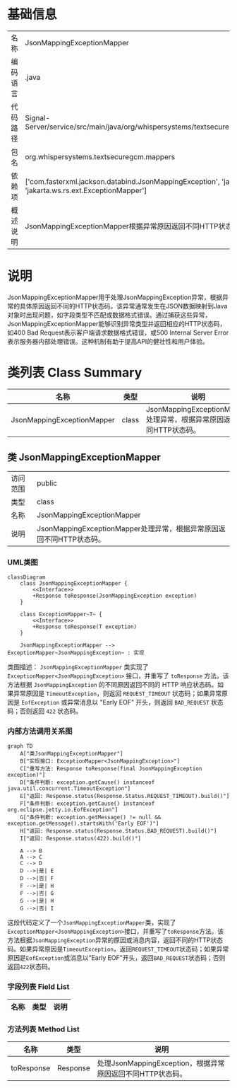 # 基础信息

|      |      |
|------|------|
| 名称 | JsonMappingExceptionMapper |
| 编码语言 | .java |
| 代码路径 | Signal-Server/service/src/main/java/org/whispersystems/textsecuregcm/mappers/JsonMappingExceptionMapper.java |
| 包名 | org.whispersystems.textsecuregcm.mappers |
| 依赖项 | ['com.fasterxml.jackson.databind.JsonMappingException', 'jakarta.ws.rs.core.Response', 'jakarta.ws.rs.ext.ExceptionMapper'] |
| 概述说明 | JsonMappingExceptionMapper根据异常原因返回不同HTTP状态码。 |

# 说明

JsonMappingExceptionMapper用于处理JsonMappingException异常，根据异常的具体原因返回不同的HTTP状态码。该异常通常发生在JSON数据映射到Java对象时出现问题，如字段类型不匹配或数据格式错误。通过捕获这些异常，JsonMappingExceptionMapper能够识别异常类型并返回相应的HTTP状态码，如400 Bad Request表示客户端请求数据格式错误，或500 Internal Server Error表示服务器内部处理错误。这种机制有助于提高API的健壮性和用户体验。

# 类列表 Class Summary

| 名称   | 类型  | 说明 |
|-------|------|-------------|
| JsonMappingExceptionMapper | class | JsonMappingExceptionMapper处理异常，根据异常原因返回不同HTTP状态码。 |



## 类 JsonMappingExceptionMapper

|      |      |
|------|------|
| 访问范围 | public |
| 类型 | class |
| 名称 | JsonMappingExceptionMapper |
| 说明 | JsonMappingExceptionMapper处理异常，根据异常原因返回不同HTTP状态码。 |


### UML类图

```mermaid
classDiagram
    class JsonMappingExceptionMapper {
        <<Interface>>
        +Response toResponse(JsonMappingException exception)
    }

    class ExceptionMapper~T~ {
        <<Interface>>
        +Response toResponse(T exception)
    }

    JsonMappingExceptionMapper --> ExceptionMapper~JsonMappingException~ : 实现
```

类图描述：
`JsonMappingExceptionMapper` 类实现了 `ExceptionMapper<JsonMappingException>` 接口，并重写了 `toResponse` 方法。该方法根据 `JsonMappingException` 的不同原因返回不同的 HTTP 响应状态码。如果异常原因是 `TimeoutException`，则返回 `REQUEST_TIMEOUT` 状态码；如果异常原因是 `EofException` 或异常消息以 "Early EOF" 开头，则返回 `BAD_REQUEST` 状态码；否则返回 `422` 状态码。


### 内部方法调用关系图

```mermaid
graph TD
    A["类JsonMappingExceptionMapper"]
    B["实现接口: ExceptionMapper<JsonMappingException>"]
    C["重写方法: Response toResponse(final JsonMappingException exception)"]
    D["条件判断: exception.getCause() instanceof java.util.concurrent.TimeoutException"]
    E["返回: Response.status(Response.Status.REQUEST_TIMEOUT).build()"]
    F["条件判断: exception.getCause() instanceof org.eclipse.jetty.io.EofException"]
    G["条件判断: exception.getMessage() != null && exception.getMessage().startsWith('Early EOF')"]
    H["返回: Response.status(Response.Status.BAD_REQUEST).build()"]
    I["返回: Response.status(422).build()"]

    A --> B
    A --> C
    C --> D
    D -->|是| E
    D -->|否| F
    F -->|是| H
    F -->|否| G
    G -->|是| H
    G -->|否| I
```

这段代码定义了一个`JsonMappingExceptionMapper`类，实现了`ExceptionMapper<JsonMappingException>`接口，并重写了`toResponse`方法。该方法根据`JsonMappingException`异常的原因或消息内容，返回不同的HTTP状态码。如果异常原因是`TimeoutException`，返回`REQUEST_TIMEOUT`状态码；如果异常原因是`EofException`或消息以"Early EOF"开头，返回`BAD_REQUEST`状态码；否则返回`422`状态码。

### 字段列表 Field List

| 名称  | 类型  | 说明 |
|-------|-------|------|

### 方法列表 Method List

| 名称  | 类型  | 说明 |
|-------|-------|------|
| toResponse | Response | 处理JsonMappingException，根据异常原因返回不同HTTP状态码。 |




